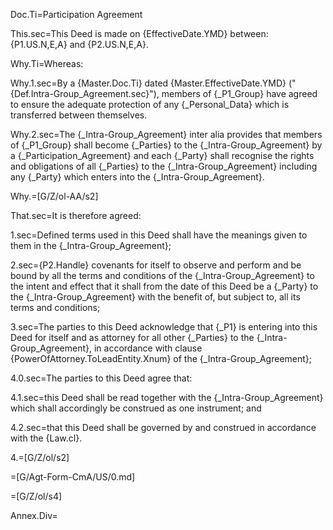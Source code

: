 Doc.Ti=Participation Agreement

This.sec=This Deed is made on {EffectiveDate.YMD} between: {P1.US.N,E,A} and {P2.US.N,E,A}.

Why.Ti=Whereas:

Why.1.sec=By a {Master.Doc.Ti} dated {Master.EffectiveDate.YMD} ("{Def.Intra-Group_Agreement.sec}"), members of {_P1_Group} have agreed to ensure the adequate protection of any {_Personal_Data} which is transferred between themselves.

Why.2.sec=The {_Intra-Group_Agreement} inter alia provides that members of {_P1_Group} shall become {_Parties} to the {_Intra-Group_Agreement} by a {_Participation_Agreement} and each {_Party} shall recognise the rights and obligations of all {_Parties} to the {_Intra-Group_Agreement} including any {_Party} which enters into the {_Intra-Group_Agreement}.

Why.=[G/Z/ol-AA/s2]
 
That.sec=It is therefore agreed:

1.sec=Defined terms used in this Deed shall have the meanings given to them in the {_Intra-Group_Agreement};

2.sec={P2.Handle} covenants for itself to observe and perform and be bound by all the terms and conditions of the {_Intra-Group_Agreement} to the intent and effect that it shall from the date of this Deed be a {_Party} to the {_Intra-Group_Agreement} with the benefit of, but subject to, all its terms and conditions;

3.sec=The parties to this Deed acknowledge that {_P1} is entering into this Deed for itself and as attorney for all other {_Parties} to the {_Intra-Group_Agreement}, in accordance with clause {PowerOfAttorney.ToLeadEntity.Xnum} of the {_Intra-Group_Agreement};

4.0.sec=The parties to this Deed agree that:

4.1.sec=this Deed shall be read together with the {_Intra-Group_Agreement} which shall accordingly be construed as one instrument; and

4.2.sec=that this Deed shall be governed by and construed in accordance with the {Law.cl}.

4.=[G/Z/ol/s2]

=[G/Agt-Form-CmA/US/0.md]

=[G/Z/ol/s4]

Annex.Div=</i>


